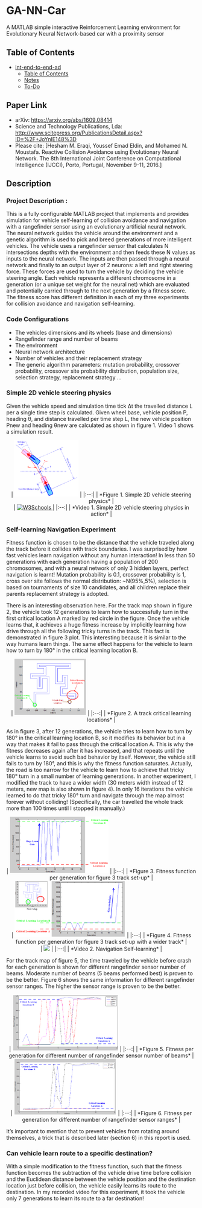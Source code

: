 # GA-NN-Car
A MATLAB simple interactive Reinforcement Learning environment for Evolutionary Neural Network-based car with a proximity sensor

## Table of Contents
- [int-end-to-end-ad](#int-end-to-end-ad)
  * [Table of Contents](#table-of-contents)
  * [Notes](#notes)
  * [To-Do](#to-do)

## Paper Link
- arXiv: https://arxiv.org/abs/1609.08414
- Science and Technology Publications, Lda: http://www.scitepress.org/PublicationsDetail.aspx?ID=%2F+JoYnlE148%3D
- Please cite: [Hesham M. Eraqi, Youssef Emad Eldin, and Mohamed N. Moustafa. Reactive Collision Avoidance using Evolutionary Neural Network. The 8th International Joint Conference on Computational Intelligence (IJCCI), Porto, Portugal, November 9-11, 2016.]

  
## Description

### Project Description :
This is a fully configurable MATLAB project that implements and provides simulation for vehicle self-learning of collision avoidance and navigation with a rangefinder sensor using an evolutionary artificial neural network. The neural network guides the vehicle around the environment and a genetic algorithm is used to pick and breed generations of more intelligent vehicles.
The vehicle uses a rangefinder sensor that calculates N intersections depths with the environment and then feeds these N values as inputs to the neural network. The inputs are then passed through a neural network and finally to an output layer of 2 neurons: a left and right steering force. These forces are used to turn the vehicle by deciding the vehicle steering angle.
Each vehicle represents a different chromosome in a generation (or a unique set weight for the neural net) which are evaluated and potentially carried through to the next generation by a fitness score. The fitness score has different definition in each of my three experiments for collision avoidance and navigation self-learning.

### Code Configurations
- The vehicles dimensions and its wheels (base and dimensions)
- Rangefinder range and number of beams
- The environment
- Neural network architecture
- Number of vehicles and their replacement strategy
- The generic algorithm parameters: mutation probability, crossover probability, crossover site probability distribution, population size, selection strategy, replacement strategy …

### Simple 2D vehicle steering physics
Given the vehicle speed and simulation time tick Δt the travelled distance L per a single time step is calculated. Given wheel base, vehicle position P, heading θ, and distance travelled per time step L, the new vehicle position Pnew and heading θnew are calculated as shown in figure 1. Video 1 shows a simulation result.

<center>
| <img src="/_read_me_images/figure_1.png" height="150"> |
|:--:| 
| *Figure 1. Simple 2D vehicle steering physics* |
</center>

<center>
| <a href="http://www.youtube.com/watch?v=Wx4s0svjlvE"><img alt="W3Schools" src="http://img.youtube.com/vi/Wx4s0svjlvE/0.jpg" height="150"> </a> |
|:--:| 
| *Video 1. Simple 2D vehicle steering physics in action* |
</center>

### Self-learning Navigation Experiment
Fitness function is chosen to be the distance that the vehicle traveled along the track before it collides with track boundaries. I was surprised by how fast vehicles learn navigation without any human interaction! In less than 50 generations with each generation having a population of 200 chromosomes, and with a neural network of only 3 hidden layers, perfect navigation is learnt! Mutation probability is 0.1, crossover probability is 1, cross over site follows the normal distribution: ~N(95%,5%), selection is based on tournaments of size 10 candidates, and all children replace their parents replacement strategy is adopted.

There is an interesting observation here. For the track map shown in figure 2, the vehicle took 12 generations to learn how to successfully turn in the first critical location A marked by red circle in the figure. Once the vehicle learns that, it achieves a huge fitness increase by implicitly learning how drive through all the following tricky turns in the track. This fact is demonstrated in figure 3 plot. This interesting because it is similar to the way humans learn things. The same effect happens for the vehicle to learn how to turn by 180° in the critical learning location B.

<center>
| <img src="/_read_me_images/figure_2.png" height="150"> |
|:--:| 
| *Figure 2. A track critical learning locations* |
</center>

As in figure 3, after 12 generations, the vehicle tries to learn how to turn by 180° in the critical learning location B, so it modifies its behavior but in a way that makes it fail to pass through the critical location A. This is why the fitness decreases again after it has increased, and that repeats until the vehicle learns to avoid such bad behavior by itself. However, the vehicle still fails to turn by 180°, and this is why the fitness function saturates. Actually, the road is too narrow for the vehicle to learn how to achieve that tricky 180° turn in a small number of learning generations. In another experiment, I modified the track to have a wider width (30 meters width instead of 12 meters, new map is also shown in figure 4). In only 16 iterations the vehicle learned to do that tricky 180° turn and navigate through the map almost forever without colliding! (Specifically, the car travelled the whole track more than 100 times until I stopped it manually.)

<center>
| <img src="/_read_me_images/figure_3.png" height="150"> |
|:--:| 
| *Figure 3. Fitness function per generation for figure 3 track set-up* |
</center>

<center>
| <img src="/_read_me_images/figure_4.png" height="150"> |
|:--:| 
| *Figure 4. Fitness function per generation for figure 3 track set-up with a wider track* |
</center>

<center>
| <a href="http://www.youtube.com/watch?v=sne69zu5gAA"><img src="http://img.youtube.com/vi/sne69zu5gAA/0.jpg" height="150"></a> |
|:--:| 
| *Video 2. Navigation Self-learning* |
</center>

For the track map of figure 5, the time traveled by the vehicle before crash for each generation is shown for different rangefinder sensor number of beams. Moderate number of beams (5 beams performed best) is proven to be the better. Figure 6 shows the same information for different rangefinder sensor ranges. The higher the sensor range is proven to be the better.

<center>
| <img src="/_read_me_images/figure_5.png" height="150"> |
|:--:| 
| *Figure 5. Fitness per generation for different number of rangefinder sensor number of beams* |
</center>

<center>
| <img src="/_read_me_images/figure_6.png" height="150"> |
|:--:| 
| *Figure 6. Fitness per generation for different number of rangefinder sensor ranges* |
</center>

It’s important to mention that to prevent vehicles from rotating around themselves, a trick that is described later (section 6) in this report is used.

### Can vehicle learn route to a specific destination?
With a simple modification to the fitness function, such that the fitness function becomes the subtraction of the vehicle drive time before collision and the Euclidean distance between the vehicle position and the destination location just before collision, the vehicle easily learns its route to the destination. In my recorded video for this experiment, it took the vehicle only 7 generations to learn its route to a far destination!


